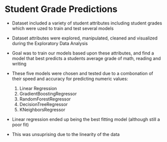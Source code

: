 # Student Grade Predictions
- Dataset included a variety of student attributes including student grades which were uzed to train and test several models
- Dataset attributes were explored, manipulated, cleaned and visualized during the Exploratory Data Analysis
- Goal was to train our models based upon these attributes, and find a model that best predicts a students average grade of math, reading and writing
- These five models were chosen and tested due to a combonation of their speed and accuracy for predicting numeric values:
    1. Linear Regression
    2. GradientBoostingRegressor
    2. RandomForestRegressor
    3. DecisionTreeRegressor
    4. KNeighborsRegressor

- Linear regression ended up being the best fitting model (although still a poor fit)
- This was unsuprising due to the linearity of the data
